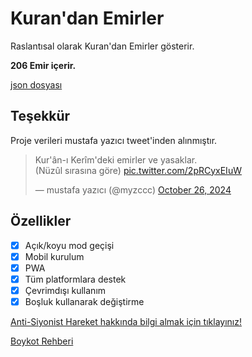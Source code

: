 # Kuran'dan Emirler

Raslantısal olarak Kuran'dan Emirler gösterir.

**206 Emir içerir.**

[json dosyası](src/kurandaki-emirler.json)

## Teşekkür

Proje verileri mustafa yazıcı tweet'inden alınmıştır.

<blockquote class="twitter-tweet"><p lang="tr" dir="ltr">Kur&#39;ân-ı Kerîm&#39;deki emirler ve yasaklar.<br>(Nüzûl sırasına göre) <a href="https://t.co/2pRCyxEIuW">pic.twitter.com/2pRCyxEIuW</a></p>&mdash; mustafa yazıcı (@myzccc) <a href="https://twitter.com/myzccc/status/1850103978450723134?ref_src=twsrc%5Etfw">October 26, 2024</a></blockquote> <script async src="https://platform.twitter.com/widgets.js" charset="utf-8"></script>

## Özellikler

- [x] Açık/koyu mod geçişi
- [x] Mobil kurulum
- [x] PWA
- [x] Tüm platformlara destek
- [x] Çevrimdışı kullanım
- [x] Boşluk kullanarak değiştirme

[Anti-Siyonist Hareket hakkında bilgi almak için tıklayınız!](https://antisiyonisthar.netlify.app)

[Boykot Rehberi](https://boykotrehberi.com/)
